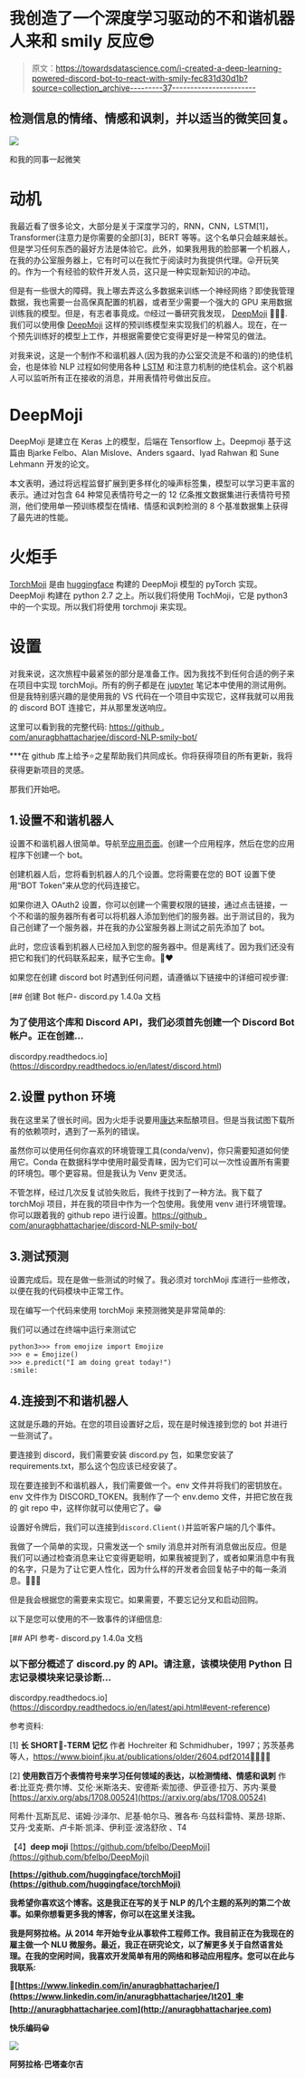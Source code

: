 # 我创造了一个深度学习驱动的不和谐机器人来和 smily 反应😎

> 原文：<https://towardsdatascience.com/i-created-a-deep-learning-powered-discord-bot-to-react-with-smily-fec831d30d1b?source=collection_archive---------37----------------------->

## 检测信息的情绪、情感和讽刺，并以适当的微笑回复。

![](img/65d288cffe69c8ada6c03c58ff14cc3b.png)

和我的同事一起微笑

# 动机

我最近看了很多论文，大部分是关于深度学习的，RNN，CNN，LSTM[1]，Transformer(注意力是你需要的全部)[3]，BERT 等等。这个名单只会越来越长。但是学习任何东西的最好方法是体验它。此外，如果我用我的脸部署一个机器人，在我的办公室服务器上，它有时可以在我忙于阅读时为我提供代理。😜开玩笑的。作为一个有经验的软件开发人员，这只是一种实现新知识的冲动。

但是有一些很大的障碍。我上哪去弄这么多数据来训练一个神经网络？即使我管理数据，我也需要一台高保真配置的机器，或者至少需要一个强大的 GPU 来用数据训练我的模型。但是，有志者事竟成。🤓经过一番研究我发现， [DeepMoji](https://github.com/bfelbo/DeepMoji) 🧙🏻‍♂️.我们可以使用像 [DeepMoji](https://github.com/bfelbo/DeepMoji) 这样的预训练模型来实现我们的机器人。现在，在一个预先训练好的模型上工作，并根据需要使它变得更好是一种常见的做法。

对我来说，这是一个制作不和谐机器人(因为我的办公室交流是不和谐的)的绝佳机会，也是体验 NLP 过程如何使用各种 [LSTM](https://www.bioinf.jku.at/publications/older/2604.pdf) 和注意力机制的绝佳机会。这个机器人可以监听所有正在接收的消息，并用表情符号做出反应。

# DeepMoji

DeepMoji 是建立在 Keras 上的模型，后端在 Tensorflow 上。Deepmoji 基于这篇由 Bjarke Felbo、Alan Mislove、Anders sgaard、Iyad Rahwan 和 Sune Lehmann 开发的论文。

本文表明，通过将远程监督扩展到更多样化的噪声标签集，模型可以学习更丰富的表示。通过对包含 64 种常见表情符号之一的 12 亿条推文数据集进行表情符号预测，他们使用单一预训练模型在情绪、情感和讽刺检测的 8 个基准数据集上获得了最先进的性能。

# **火炬手**

[TorchMoji](https://github.com/huggingface/torchMoji) 是由 [huggingface](http://huggingface.co) 构建的 DeepMoji 模型的 pyTorch 实现。DeepMoji 构建在 python 2.7 之上。所以我们将使用 TochMoji，它是 python3 中的一个实现。所以我们将使用 torchmoji 来实现。

# 设置

对我来说，这次旅程中最紧张的部分是准备工作。因为我找不到任何合适的例子来在项目中实现 torchMoji。所有的例子都是在 [jupyter](http://jupyter.org) 笔记本中使用的测试用例。但是我特别感兴趣的是使用我的 VS 代码在一个项目中实现它，这样我就可以用我的 discord BOT 连接它，并从那里发送响应。

这里可以看到我的完整代码:
[https://github . com/anuragbhattacharjee/discord-NLP-smily-bot/](https://github.com/anuragbhattacharjee/discord-nlp-smily-bot/tree/master)

***在 github 库上给予⭐️之星帮助我们共同成长。你将获得项目的所有更新，我将获得更新项目的灵感。

那我们开始吧。

## 1.设置不和谐机器人

设置不和谐机器人很简单。导航至[应用页面](https://discord.com/developers/applications)。创建一个应用程序，然后在您的应用程序下创建一个 bot。

创建机器人后，您将看到机器人的几个设置。您将需要在您的 BOT 设置下使用“BOT Token”来从您的代码连接它。

如果你进入 OAuth2 设置，你可以创建一个需要权限的链接，通过点击链接，一个不和谐的服务器所有者可以将机器人添加到他们的服务器。出于测试目的，我为自己创建了一个服务器，并在我的办公室服务器上测试之前先添加了 bot。

此时，您应该看到机器人已经加入到您的服务器中。但是离线了。因为我们还没有把它和我们的代码联系起来，赋予它生命。🤖❤

如果您在创建 discord bot 时遇到任何问题，请遵循以下链接中的详细可视步骤:

[](https://discordpy.readthedocs.io/en/latest/discord.html) [## 创建 Bot 帐户- discord.py 1.4.0a 文档

### 为了使用这个库和 Discord API，我们必须首先创建一个 Discord Bot 帐户。正在创建…

discordpy.readthedocs.io](https://discordpy.readthedocs.io/en/latest/discord.html) 

## 2.设置 python 环境

我在这里呆了很长时间。因为火炬手说要用[康达](https://conda.io)来酝酿项目。但是当我试图下载所有的依赖项时，遇到了一系列的错误。

虽然你可以使用任何你喜欢的环境管理工具(conda/venv)，你只需要知道如何使用它。Conda 在数据科学中使用时最受青睐，因为它们可以一次性设置所有需要的环境包。哪个更容易。但是我认为 Venv 更灵活。

不管怎样，经过几次反复试验失败后，我终于找到了一种方法。我下载了 torchMoji 项目，并在我的项目中作为一个包使用。我使用 venv 进行环境管理。你可以跟着我的 github repo 进行设置。[https://github . com/anuragbhattacharjee/discord-NLP-smily-bot/](https://github.com/anuragbhattacharjee/discord-nlp-smily-bot/)

## 3.测试预测

设置完成后。现在是做一些测试的时候了。我必须对 torchMoji 库进行一些修改，以便在我的代码模块中正常工作。

现在编写一个代码来使用 torchMoji 来预测微笑是非常简单的:

我们可以通过在终端中运行来测试它

```
python3>>> from emojize import Emojize
>>> e = Emojize()
>>> e.predict("I am doing great today!")
:smile:
```

## 4.连接到不和谐机器人

这就是乐趣的开始。在您的项目设置好之后，现在是时候连接到您的 bot 并进行一些测试了。

要连接到 discord，我们需要安装 discord.py 包，如果您安装了 requirements.txt，那么这个包应该已经安装了。

现在要连接到不和谐机器人，我们需要做一个。env 文件并将我们的密钥放在。env 文件作为 DISCORD_TOKEN。我制作了一个 env.demo 文件，并把它放在我的 git repo 中，这样你就可以使用它了。😁

设置好令牌后，我们可以连接到`discord.Client()`并监听客户端的几个事件。

我做了一个简单的实现，只需发送一个 smily 消息并对所有消息做出反应。但是我们可以通过检查消息来让它变得更聪明，如果我被提到了，或者如果消息中有我的名字，只是为了让它更人性化，因为什么样的开发者会回复帖子中的每一条消息。🤷🏻‍♂️

但是我会根据您的需要来实现它。如果需要，不要忘记分叉和启动回购。

以下是您可以使用的不一致事件的详细信息:

 [## API 参考- discord.py 1.4.0a 文档

### 以下部分概述了 discord.py 的 API。请注意，该模块使用 Python 日志记录模块来记录诊断…

discordpy.readthedocs.io](https://discordpy.readthedocs.io/en/latest/api.html#event-reference) 

参考资料:

[1] **长 SHORT􏰀-TERM 记忆**
作者 Hochreiter 和 Schmidhuber，1997；苏茨基弗等人，https://www.bioinf.jku.at/publications/older/2604.pdf2014􏰅􏰊􏰊􏰈

[2] **使用数百万个表情符号来学习任何领域的表达，以检测情绪、情感和讽刺**
作者:比亚克·费尔博、艾伦·米斯洛夫、安德斯·索加德、伊亚德·拉万、苏内·莱曼
[https://arxiv.org/abs/1708.00524](https://arxiv.org/abs/1708.00524)

阿希什·瓦斯瓦尼、诺姆·沙泽尔、尼基·帕尔马、雅各布·乌兹科雷特、莱昂·琼斯、艾丹·戈麦斯、卢卡斯·凯泽、伊利亚·波洛舒欣
、T4

【4】**deep moji**
[https://github.com/bfelbo/DeepMoji](https://github.com/bfelbo/DeepMoji)

 **[https://github.com/huggingface/torchMoji](https://github.com/huggingface/torchMoji)**

**我希望你喜欢这个博客。这是我正在写的关于 NLP 的几个主题的系列的第二个故事。如果你想看更多我的博客，你可以在这里关注我。**

**我是阿努拉格。从 2014 年开始专业从事软件工程师工作。我目前正在为我现在的雇主做一个 NLU 微服务。最近，我正在研究论文，以了解更多关于自然语言处理。在我的空闲时间，我喜欢开发简单有用的网络和移动应用程序。您可以在此与我联系:**

**🔗[https://www.linkedin.com/in/anuragbhattacharjee/](https://www.linkedin.com/in/anuragbhattacharjee/)t20】🕸[http://anuragbhattacharjee.com](http://anuragbhattacharjee.com)**

**快乐编码😀**

**![](img/566ca98d76f146aad758f107fac91cd3.png)**

**阿努拉格·巴塔查尔吉**